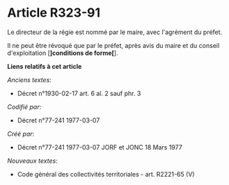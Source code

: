 # Article R323-91

Le directeur de la régie est nommé par le maire, avec l'agrément du préfet.

Il ne peut être révoqué que par le préfet, après avis du maire et du conseil d'exploitation [**]conditions de forme[**].

**Liens relatifs à cet article**

_Anciens textes_:

  - Décret n°1930-02-17 art. 6 al. 2 sauf phr. 3

_Codifié par_:

  - Décret n°77-241 1977-03-07

_Créé par_:

  - Décret n°77-241 1977-03-07 JORF et JONC 18 Mars 1977

_Nouveaux textes_:

  - Code général des collectivités territoriales - art. R2221-65 (V)
